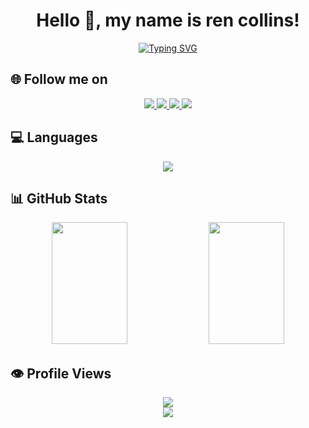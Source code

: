 <div align="center">
  
# Hello 👋, my name is ren collins!

[![Typing SVG](https://readme-typing-svg.herokuapp.com?font=Fira+Code&size=29&duration=3000&pause=1000&color=2EC27E&center=true&vCenter=true&random=true&width=600&lines=Coding+Is+Fun+🗻)](https://git.io/typing-svg)

</div>

## 🌐 Follow me on
<p align="center">
  <a href="https://instagram.com/YOUR_USERNAME">
    <img src="https://img.shields.io/badge/Instagram-E4405F?style=for-the-badge&logo=instagram&logoColor=white">
  </a>
  <a href="https://youtube.com/@YOUR_USERNAME">
    <img src="https://img.shields.io/badge/YouTube-FF0000?style=for-the-badge&logo=youtube&logoColor=white">
  </a>
  <a href="https://tiktok.com/@YOUR_USERNAME">
    <img src="https://img.shields.io/badge/TikTok-000000?style=for-the-badge&logo=tiktok&logoColor=white">
  </a>
  <a href="https://whatsapp.channel/YOUR_CHANNEL">
    <img src="https://img.shields.io/badge/WhatsApp-25D366?style=for-the-badge&logo=whatsapp&logoColor=white">
  </a>
</p>

## 💻 Languages
<p align="center">
  <img src="https://skillicons.dev/icons?i=html,css,nodejs,javascript,php&theme=light" />
</p>

## 📊 GitHub Stats
<div align="center">
  <img width="49%" height="195px" src="https://github-readme-stats.vercel.app/api?username=rencollins&show_icons=true&count_private=true&hide_border=true&title_color=2EC27E&icon_color=2EC27E&text_color=c9d1d9&bg_color=0d1117" /> 
  <img width="49%" height="195px" src="https://github-readme-streak-stats.herokuapp.com/?user=rencollins&theme=github-dark&hide_border=true&stroke=2EC27E&ring=2EC27E&fire=2EC27E&currStreakNum=c9d1d9&currStreakLabel=2EC27E" />
</div>

## 👁️ Profile Views
<div align="center">
  <img src="https://komarev.com/ghpvc/?username=rencollins&style=for-the-badge&color=2EC27E" />
</div>

<div align="center">
  <img src="https://github-readme-activity-graph.vercel.app/graph?username=rencollins&bg_color=0d1117&color=2EC27E&line=2EC27E&point=2EC27E&area=true&hide_border=true" />
</div>
